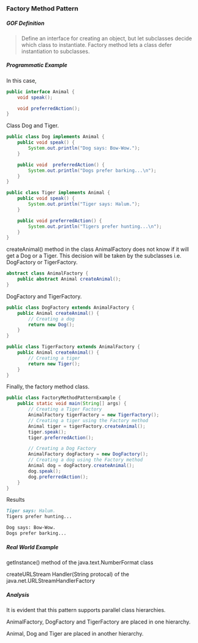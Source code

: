 ### Factory Method Pattern

##### GOF Definition

> Define an interface for creating an object, but let subclasses decide which class to instantiate. Factory method lets a class defer instantiation to subclasses.

##### Programmatic Example

In this case, 

```java
public interface Animal {
    void speak();

    void preferredAction();
}
```

Class Dog and Tiger.

```java
public class Dog implements Animal {
    public void speak() {
        System.out.println("Dog says: Bow-Wow.");
    }

    public void  preferredAction() {
        System.out.println("Dogs prefer barking...\n");
    }
}
```

```java
public class Tiger implements Animal {
    public void speak() {
        System.out.println("Tiger says: Halum.");
    }

    public void preferredAction() {
        System.out.println("Tigers prefer hunting...\n");
    }
}
```

createAnimal() method in the class AnimalFactory does not know if it will get a Dog or a Tiger. This decision will be taken by the subclasses i.e. DogFactory or TigerFactory.

```java
abstract class AnimalFactory {
    public abstract Animal createAnimal();
}
```

DogFactory and TigerFactory.

```java
public class DogFactory extends AnimalFactory {
    public Animal createAnimal() {
        // Creating a dog
        return new Dog();
    }
}
```

```java
public class TigerFactory extends AnimalFactory {
    public Animal createAnimal() {
        // Creating a tiger
        return new Tiger();
    }
}
```

Finally, the factory method class.

```java
public class FactoryMethodPatternExample {
    public static void main(String[] args) {
        // Creating a Tiger Factory
        AnimalFactory tigerFactory = new TigerFactory();
        // Creating a tiger using the Factory method
        Animal tiger = tigerFactory.createAnimal();
        tiger.speak();
        tiger.preferredAction();

        // Creating a Dog Factory
        AnimalFactory dogFactory = new DogFactory();
        // Creating a dog using the Factory method
        Animal dog = dogFactory.createAnimal();
        dog.speak();
        dog.preferredAction();
    }
}
```

Results

```markdown
Tiger says: Halum.
Tigers prefer hunting...

Dog says: Bow-Wow.
Dogs prefer barking...
```

##### Real World Example

getInstance() method of the java.text.NumberFormat class

createURLStream Handler(String protocal) of the java.net.URLStreamHandlerFactory

##### Analysis

It is evident that this pattern supports parallel class hierarchies.

AnimalFactory, DogFactory and TigerFactory are placed in one hierarchy.

Animal, Dog and Tiger are placed in another hierarchy.

